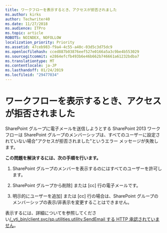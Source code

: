 ```yaml
---
title: ワークフローを表示するとき、アクセスが拒否されました
ms.author: kirks
author: Techwriter40
ms.date: 11/27/2018
ms.audience: ITPro
ms.topic: article
ROBOTS: NOINDEX, NOFOLLOW
localization_priority: Priority
ms.assetid: 47ceb983-f9a4-4c55-a40c-03d5c3d75dc9
ms.openlocfilehash: cced887b03876eef527e0166a5a3c9be4b553029
ms.sourcegitcommit: e2864efcfb493b6e46b662b746661a61232bdba7
ms.translationtype: MT
ms.contentlocale: ja-JP
ms.lasthandoff: 01/24/2019
ms.locfileid: "29477034"
---
```

# <a name="access-denied-when-viewing-a-workflow"></a>ワークフローを表示するとき、アクセスが拒否されました

SharePoint グループに電子メールを送信しようとする SharePoint 2013 ワークフローは SharePoint グループのメンバーシップは、すべてのユーザーに設定されていない場合"アクセスが拒否されました"というエラー メッセージが失敗します。
  
 **この問題を解決するには、次の手順を行います。**
  
 1. SharePoint グループのメンバーを表示するのにはすべてのユーザーを許可します。 
  
 2. SharePoint グループから削除] または [cc] 行の電子メールです。 
  
 3. 明示的にユーザーを追加] または [cc] 行の場合は、SharePoint グループのメンバーシップの表示/非表示を変更することはできません。 
  
表示するには、詳細についてを参照してください[/_vti_bin/client.svc/sp.utilities.utility.SendEmail する HTTP 承認されていません](https://go.microsoft.com/fwlink/?linkid=2044694&amp;clcid=0x409)。
  

